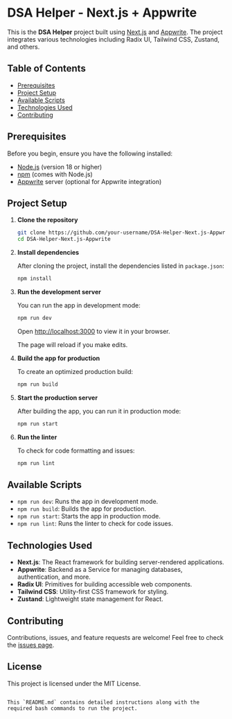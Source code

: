# DSA Helper - Next.js + Appwrite

This is the **DSA Helper** project built using [Next.js](https://nextjs.org/) and [Appwrite](https://appwrite.io/). The project integrates various technologies including Radix UI, Tailwind CSS, Zustand, and others.

## Table of Contents
- [Prerequisites](#prerequisites)
- [Project Setup](#project-setup)
- [Available Scripts](#available-scripts)
- [Technologies Used](#technologies-used)
- [Contributing](#contributing)

## Prerequisites

Before you begin, ensure you have the following installed:
- [Node.js](https://nodejs.org/en/) (version 18 or higher)
- [npm](https://www.npmjs.com/) (comes with Node.js)
- [Appwrite](https://appwrite.io/docs/installation) server (optional for Appwrite integration)

## Project Setup

1. **Clone the repository**

   ```bash
   git clone https://github.com/your-username/DSA-Helper-Next.js-Appwrite.git
   cd DSA-Helper-Next.js-Appwrite
   ```

2. **Install dependencies**

   After cloning the project, install the dependencies listed in `package.json`:

   ```bash
   npm install
   ```

3. **Run the development server**

   You can run the app in development mode:

   ```bash
   npm run dev
   ```

   Open [http://localhost:3000](http://localhost:3000) to view it in your browser.

   The page will reload if you make edits.

4. **Build the app for production**

   To create an optimized production build:

   ```bash
   npm run build
   ```

5. **Start the production server**

   After building the app, you can run it in production mode:

   ```bash
   npm run start
   ```

6. **Run the linter**

   To check for code formatting and issues:

   ```bash
   npm run lint
   ```

## Available Scripts

- `npm run dev`: Runs the app in development mode.
- `npm run build`: Builds the app for production.
- `npm run start`: Starts the app in production mode.
- `npm run lint`: Runs the linter to check for code issues.

## Technologies Used

- **Next.js**: The React framework for building server-rendered applications.
- **Appwrite**: Backend as a Service for managing databases, authentication, and more.
- **Radix UI**: Primitives for building accessible web components.
- **Tailwind CSS**: Utility-first CSS framework for styling.
- **Zustand**: Lightweight state management for React.

## Contributing

Contributions, issues, and feature requests are welcome! Feel free to check the [issues page](https://github.com/your-username/DSA-Helper-Next.js-Appwrite/issues).

## License

This project is licensed under the MIT License.
``` 

This `README.md` contains detailed instructions along with the required bash commands to run the project.
